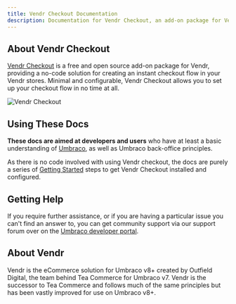 ```yaml
---
title: Vendr Checkout Documentation
description: Documentation for Vendr Checkout, an add-on package for Vendr, the eCommerce solution for Umbraco v8+
---
```


## About Vendr Checkout

[Vendr Checkout](https://vendr.net/add-ons/vendr-checkout/) is a free and open source add-on package for Vendr, providing a no-code solution for creating an instant checkout flow in your Vendr stores. Minimal and configurable, Vendr Checkout allows you to set up your checkout flow in no time at all.

![Vendr Checkout](/media/screenshots/checkout/checkout.png)

## Using These Docs

**These docs are aimed at developers and users** who have at least a basic understanding of  [Umbraco](https://umbraco.com), as well as Umbraco back-office principles.

As there is no code involved with using Vendr checkout, the docs are purely a series of [Getting Started](getting-started/) steps to get Vendr Checkout installed and configured.

## Getting Help

If you require further assistance, or if you are having a particular issue you can't find an answer to, you can get community support via our support forum over on the [Umbraco developer portal](https://our.umbraco.com/packages/website-utilities/vendr/vendr-support/).

## About Vendr

Vendr is the eCommerce solution for Umbraco v8+ created by Outfield Digital, the team behind Tea Commerce for Umbraco v7. Vendr is the successor to Tea Commerce and follows much of the same principles but has been vastly improved for use on Umbraco v8+.